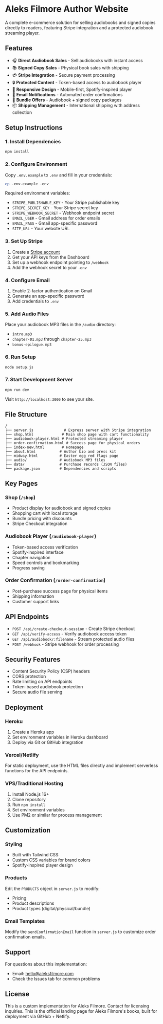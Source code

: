 # Aleks Filmore Author Website

A complete e-commerce solution for selling audiobooks and signed copies directly to readers, featuring Stripe integration and a protected audiobook streaming player.

## Features

- 🎧 **Direct Audiobook Sales** - Sell audiobooks with instant access
- 📚 **Signed Copy Sales** - Physical book sales with shipping
- 💳 **Stripe Integration** - Secure payment processing
- 🔒 **Protected Content** - Token-based access to audiobook player
- 📱 **Responsive Design** - Mobile-first, Spotify-inspired player
- 📧 **Email Notifications** - Automated order confirmations
- 🎁 **Bundle Offers** - Audiobook + signed copy packages
- 📦 **Shipping Management** - International shipping with address collection

## Setup Instructions

### 1. Install Dependencies

```bash
npm install
```

### 2. Configure Environment

Copy `.env.example` to `.env` and fill in your credentials:

```bash
cp .env.example .env
```

Required environment variables:
- `STRIPE_PUBLISHABLE_KEY` - Your Stripe publishable key
- `STRIPE_SECRET_KEY` - Your Stripe secret key  
- `STRIPE_WEBHOOK_SECRET` - Webhook endpoint secret
- `EMAIL_USER` - Gmail address for order emails
- `EMAIL_PASS` - Gmail app-specific password
- `SITE_URL` - Your website URL

### 3. Set Up Stripe

1. Create a [Stripe account](https://stripe.com)
2. Get your API keys from the Dashboard
3. Set up a webhook endpoint pointing to `/webhook`
4. Add the webhook secret to your `.env`

### 4. Configure Email

1. Enable 2-factor authentication on Gmail
2. Generate an app-specific password
3. Add credentials to `.env`

### 5. Add Audio Files

Place your audiobook MP3 files in the `/audio` directory:
- `intro.mp3`
- `chapter-01.mp3` through `chapter-25.mp3`
- `bonus-epilogue.mp3`

### 6. Run Setup

```bash
node setup.js
```

### 7. Start Development Server

```bash
npm run dev
```

Visit `http://localhost:3000` to see your site.

## File Structure

```
/
├── server.js              # Express server with Stripe integration
├── shop.html             # Main shop page with cart functionality
├── audiobook-player.html # Protected streaming player
├── order-confirmation.html # Success page for physical orders
├── index-new.html        # Homepage
├── about.html           # Author bio and press kit
├── midway.html          # Easter egg red flags page
├── audio/               # Audiobook MP3 files
├── data/                # Purchase records (JSON files)
└── package.json         # Dependencies and scripts
```

## Key Pages

### Shop (`/shop`)
- Product display for audiobook and signed copies
- Shopping cart with local storage
- Bundle pricing with discounts
- Stripe Checkout integration

### Audiobook Player (`/audiobook-player`)
- Token-based access verification
- Spotify-inspired interface
- Chapter navigation
- Speed controls and bookmarking
- Progress saving

### Order Confirmation (`/order-confirmation`)
- Post-purchase success page for physical items
- Shipping information
- Customer support links

## API Endpoints

- `POST /api/create-checkout-session` - Create Stripe checkout
- `GET /api/verify-access` - Verify audiobook access token
- `GET /api/audiobook/:filename` - Stream protected audio files
- `POST /webhook` - Stripe webhook for order processing

## Security Features

- Content Security Policy (CSP) headers
- CORS protection
- Rate limiting on API endpoints
- Token-based audiobook protection
- Secure audio file serving

## Deployment

### Heroku
1. Create a Heroku app
2. Set environment variables in Heroku dashboard
3. Deploy via Git or GitHub integration

### Vercel/Netlify
For static deployment, use the HTML files directly and implement serverless functions for the API endpoints.

### VPS/Traditional Hosting
1. Install Node.js 16+
2. Clone repository
3. Run `npm install`
4. Set environment variables
5. Use PM2 or similar for process management

## Customization

### Styling
- Built with Tailwind CSS
- Custom CSS variables for brand colors
- Spotify-inspired player design

### Products
Edit the `PRODUCTS` object in `server.js` to modify:
- Pricing
- Product descriptions
- Product types (digital/physical/bundle)

### Email Templates
Modify the `sendConfirmationEmail` function in `server.js` to customize order confirmation emails.

## Support

For questions about this implementation:
- Email: hello@aleksfilmore.com
- Check the Issues tab for common problems

## License

This is a custom implementation for Aleks Filmore. Contact for licensing inquiries.
This is the official landing page for Aleks Filmore's books, built for deployment via GitHub + Netlify.